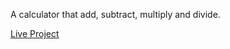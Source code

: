 A calculator that add, subtract, multiply and divide.

[Live Project](https://rubeans.github.io/calculator/)